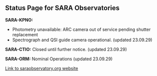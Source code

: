 ## Status Page for SARA Observatories

**SARA-KPNO:** 
- Photometry unavailable: ARC camera out of service pending shutter replacement
- Spectrograph and QSI guide camera operational. (updated 23.09.29)

**SARA-CTIO:** Closed until further notice. (updated 23.09.29)

**SARA-ORM:** Nominal Operations (updated 23.09.29)

[Link to saraobservatory.org website](https://saraobservatory.org)
